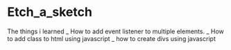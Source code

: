 # Etch_a_sketch

The things i learned 
_ How to add event listener to multiple elements.
_ How to add class to html using javascript
_ how to create divs using javascript
